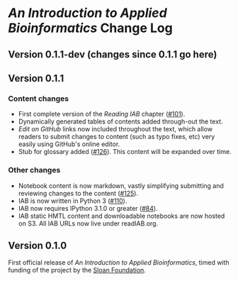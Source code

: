 # *An Introduction to Applied Bioinformatics* Change Log

## Version 0.1.1-dev (changes since 0.1.1 go here)

## Version 0.1.1

### Content changes

* First complete version of the *Reading IAB* chapter ([#101](https://github.com/gregcaporaso/An-Introduction-To-Applied-Bioinformatics/issues/101)).
* Dynamically generated tables of contents added through-out the text.
* *Edit on GitHub* links now included throughout the text, which allow readers to submit changes to content (such as typo fixes, etc) very easily using GitHub's online editor.
* Stub for glossary added ([#126](https://github.com/gregcaporaso/An-Introduction-To-Applied-Bioinformatics/issues/126)). This content will be expanded over time.

### Other changes

* Notebook content is now markdown, vastly simplifying submitting and reviewing changes to the content ([#125](https://github.com/gregcaporaso/An-Introduction-To-Applied-Bioinformatics/issues/125)).
* IAB is now written in Python 3 ([#110](https://github.com/gregcaporaso/An-Introduction-To-Applied-Bioinformatics/issues/110)).
* IAB now requires IPython 3.1.0 or greater ([#84](https://github.com/gregcaporaso/An-Introduction-To-Applied-Bioinformatics/pull/84)).
* IAB static HMTL content and downloadable notebooks are now hosted on S3. All IAB URLs now live under readIAB.org.

## Version 0.1.0

First official release of *An Introduction to Applied Bioinformatics*, timed with funding of the project by the [Sloan Foundation](http://www.sloan.org).
